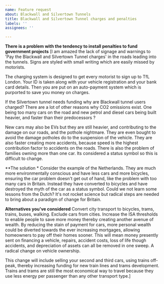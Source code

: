 ```yaml
---
name: Feature request
about: Blackwall and Silvertown Tunnels
title: Blackwall and Silvertown Tunnel charges and penalties
labels: ''
assignees: ''

---
```


**There is a problem with the tendency to install penalties to fund government projects**
[I am amazed the lack of signage and warnings to 'Pay the Blackwall and Silvertown Tunnel charges' 
in the roads leading into the tunnels. Signs are styled with small writing which are easily missed by motorists. 

The charging system is designed to get every motorist to sign up to TfL London. Your ID is taken along with your vehicle registration and your bank card details. Then you are put on an auto-payment system which is purported to save you money on charges. 

If the Silvertown tunnel needs funding why are Blackwall tunnel users charged? There are a lot of other reasons why CO2 omissions exist. One being too many cars on the road and new petrol and diesel cars being built heavier, and faster than their predocessors ? 

New cars may also be EVs but they are still heavier, and contributing to the damage on our roads, and the pothole nightmare. They are even bought to avoid the damage potholes do to the suspension of the vehicle. They are also faster creating more accidents, because speed is the highest contribution factor to accidents on the roads. There is also the problem of families owning more than one car. Its considered a status symbol so this is difficult to change.

**The solution *
Consider the example of the Netherlands. They are much more environmentally conscious and have less cars and more bicycles, ensuring the car problem doesn't get out of hand, like the problem with too many cars in Britain. Instead they have converted to bicycles and have destroyed the myth of the car as a status symbol. Could we not learn some lessons from the Dutch? It's not rocket science but radical steps are needed to bring about a paradigm of change for Britain.

**Alternatives you've considered**
Convert city transport to bicycles, trams, trains, buses, walking. Exclude cars from cities. Increase the ISA thresholds to enable people to save more money thereby creating another avenue of wealth. By reducing the stain of payment for cars, more personal wealth could be diverted towards the ever increasing mortgages, allowing homeowners to pay off their homes sooner. This will mean money presently sent on financing a vehicle, repairs, accident costs, loss of life though accidents, and depreciation of assets can all be removed in one sweep. A radical change on vehicle ownership.

This change will include selling your second and third cars, using trains off-peak, thereby increasing funding for new train lines and trams development. Trains and trams are still the most economical way to travel because they use less energy per passenger than any other transport type.]
